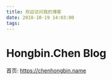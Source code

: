 ```yaml
---
title: 欢迎访问我的博客
date: 2018-10-19 14:03:00
tags:
---
```



# Hongbin.Chen Blog

首页: https://chenhongbin.name
